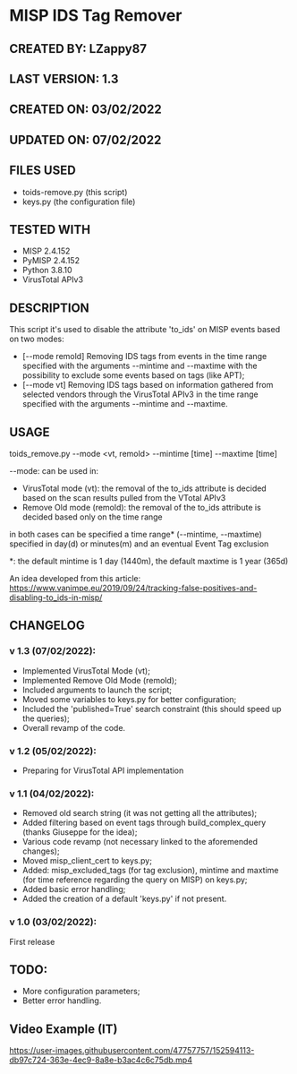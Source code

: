 # MISP IDS Tag Remover

## CREATED BY: LZappy87

## LAST VERSION: 1.3

## CREATED ON: 03/02/2022

## UPDATED ON: 07/02/2022

## FILES USED
- toids-remove.py (this script)
- keys.py (the configuration file)

## TESTED WITH
- MISP 2.4.152
- PyMISP 2.4.152
- Python 3.8.10
- VirusTotal APIv3

## DESCRIPTION
This script it's used to disable the attribute 'to_ids' on MISP events based on two modes:
- [--mode remold] Removing IDS tags from events in the time range specified with the arguments --mintime and --maxtime with the possibility to exclude some events based on tags (like APT);
- [--mode vt] Removing IDS tags based on information gathered from selected vendors through the VirusTotal APIv3 in the time range specified with the arguments --mintime and --maxtime.

## USAGE
toids_remove.py --mode <vt, remold> --mintime [time] --maxtime [time]

--mode: can be used in:
- VirusTotal mode (vt): the removal of the to_ids attribute is decided based on the scan results pulled from the VTotal APIv3
- Remove Old mode (remold): the removal of the to_ids attribute is decided based only on the time range
  
in both cases can be specified a time range* (--mintime, --maxtime) specified in day(d) or minutes(m) and an eventual Event Tag exclusion

*: the default mintime is 1 day (1440m), the default maxtime is 1 year (365d)

An idea developed from this article: https://www.vanimpe.eu/2019/09/24/tracking-false-positives-and-disabling-to_ids-in-misp/

## CHANGELOG
### v 1.3 (07/02/2022):
- Implemented VirusTotal Mode (vt);
- Implemented Remove Old Mode (remold);
- Included arguments to launch the script;
- Moved some variables to keys.py for better configuration;
- Included the 'published=True' search constraint (this should speed up the queries);
- Overall revamp of the code.

### v 1.2 (05/02/2022):
- Preparing for VirusTotal API implementation

### v 1.1 (04/02/2022):
- Removed old search string (it was not getting all the attributes);
- Added filtering based on event tags through build_complex_query (thanks Giuseppe for the idea);
- Various code revamp (not necessary linked to the aforemended changes);
- Moved misp_client_cert to keys.py;
- Added: misp_excluded_tags (for tag exclusion), mintime and maxtime (for time reference regarding the query on MISP) on keys.py;
- Added basic error handling;
- Added the creation of a default 'keys.py' if not present.

### v 1.0 (03/02/2022):
First release

## TODO:
- More configuration parameters;
- Better error handling.

## Video Example (IT)

https://user-images.githubusercontent.com/47757757/152594113-db97c724-363e-4ec9-8a8e-b3ac4c6c75db.mp4
